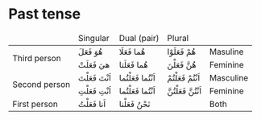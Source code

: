 # Past tense

<table>
    <thead>
        <tr>
            <td></td>
            <td>Singular</td>
            <td>Dual (pair)</td>
            <td>Plural</td>
            <td></td>
        </tr>
    </thead>
    <tbody>
        <tr>
            <td rowspan=2>Third person</td>
            <td>هُوَ فَعَلَ</td>
            <td>هُما فَعَلَا</td>
            <td>هُمْ فَعَلَوْا</td>
            <td>Masuline</td>
        </tr>
        <tr>
            <td>هيَ فَعَلَتْ</td>
            <td>هُما فَعَلَتا</td>
            <td>هُنَّ فَعَلْنَ</td>
            <td>Feminine</td>
        </tr>
        <tr>
            <td rowspan=2>Second person</td>
            <td>اَنْتَ فَعَلْتَ</td>
            <td>اَنْتُما فَعَلْتُما</td>
            <td>اَنْتُمْ فَعَلْتُمْ</td>
            <td>Masculine</td>
        </tr>
        <tr>
            <td>اَنْتِ فَعَلْتِ</td>
            <td>اَنْتُما فَعَلْتُما</td>
            <td>اَنْتُنَّ فَعَلْتُنَّ</td>
            <td>Feminine</td>
        </tr>
        <tr>
            <td rowspan=2>First person</td>
            <td>اَنا فَعَلْتُ</td>
            <td>نَحْنُ فَعَلْنا</td>
            <td></td>
            <td>Both</td>
        </tr>
    </tobyd>
</table>